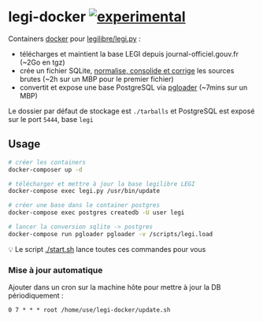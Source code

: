 # legi-docker [![experimental](http://badges.github.io/stability-badges/dist/experimental.svg)](http://github.com/badges/stability-badges)

Containers [docker](https://fr.wikipedia.org/wiki/Docker_(logiciel)) pour [legilibre/legi.py](https://github.com/Legilibre/legi.py) :

 - télécharges et maintient la base LEGI depuis journal-officiel.gouv.fr (~2Go en tgz)
 - crée un fichier SQLite, [normalise, consolide et corrige](https://github.com/Legilibre/legi.py#fonctionnalit%C3%A9s) les sources brutes (~2h sur un MBP pour le premier fichier)
 - convertit et expose une base PostgreSQL via [pgloader](http://pgloader.io/) (~7mins sur un MBP)

Le dossier par défaut de stockage est `./tarballs` et PostgreSQL est exposé sur le port `5444`, base `legi`

## Usage

```sh
# créer les containers
docker-composer up -d

# télécharger et mettre à jour la base legilibre LEGI
docker-compose exec legi.py /usr/bin/update

# créer une base dans le container postgres
docker-compose exec postgres createdb -U user legi

# lancer la conversion sqlite -> postgres
docker-compose run pgloader pgloader -v /scripts/legi.load
```

:bulb: Le script [./start.sh](./start.sh) lance toutes ces commandes pour vous

### Mise à jour automatique

Ajouter dans un cron sur la machine hôte pour mettre à jour la DB périodiquement :

`0 7 * * * root /home/use/legi-docker/update.sh`




